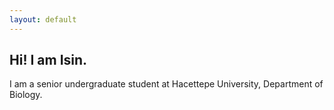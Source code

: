 ```yaml
---
layout: default
---
```


## Hi! I am Isin.

<!--<img class="profile-picture" src="sherlock.jpg">-->

I am a senior undergraduate student at Hacettepe University, Department of Biology. 

